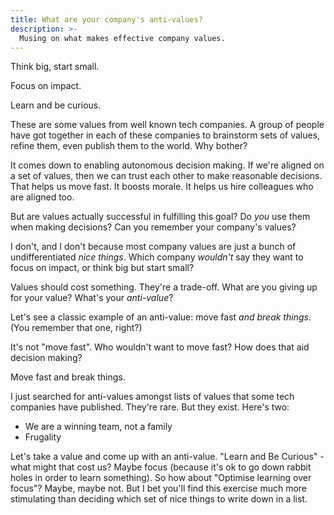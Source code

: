 ```yaml
---
title: What are your company's anti-values?
description: >-
  Musing on what makes effective company values.
---
```


Think big, start small.

Focus on impact.

Learn and be curious.

These are some values from well known tech companies. A group of people have got together in each of these companies to brainstorm sets of values, refine them, even publish them to the world. Why bother?

It comes down to enabling autonomous decision making. If we're aligned on a set of values, then we can trust each other to make reasonable decisions. That helps us move fast. It boosts morale. It helps us hire colleagues who are aligned too.

But are values actually successful in fulfilling this goal? Do _you_ use them when making decisions? Can you remember your company's values?

I don't, and I don't because most company values are just a bunch of undifferentiated _nice things_. Which company _wouldn't_ say they want to focus on impact, or think big but start small?

Values should cost something. They're a trade-off. What are you giving up for your value? What's your _anti-value_?

Let's see a classic example of an anti-value: move fast _and break things_. (You remember that one, right?)

It's not "move fast". Who wouldn't want to move fast? How does that aid decision making?

Move fast and break things.

I just searched for anti-values amongst lists of values that some tech companies have published. They're rare. But they exist. Here's two:

* We are a winning team, not a family
* Frugality

Let's take a value and come up with an anti-value. "Learn and Be Curious" - what might that cost us? Maybe focus (because it's ok to go down rabbit holes in order to learn something). So how about "Optimise learning over focus"? Maybe, maybe not. But I bet you'll find this exercise much more stimulating than deciding which set of nice things to write down in a list.
